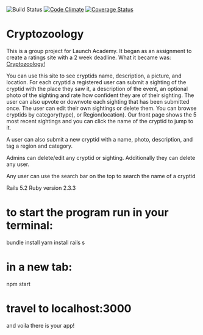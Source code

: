![Build Status](https://codeship.com/projects/3b6471f0-294d-0136-0f26-72781fc742fc/status?branch=master)
[![Code Climate](https://codeclimate.com/github/msgalenwhite/Cryptozoology/badges/gpa.svg)](https://codeclimate.com/github/msgalenwhite/Cryptozoology)
[![Coverage Status](https://coveralls.io/repos/github/msgalenwhite/Cryptozoology/badge.svg?branch=master)](https://coveralls.io/github/msgalenwhite/Cryptozoology?branch=master)

# Cryptozoology

This is a group project for Launch Academy.  It began as an assignment to create a ratings site with a 2 week deadline.  What it became was: [Cryptozoology!](https://cryptozoology.herokuapp.com/)

You can use this site to see cryptids name, description, a picture, and location. For each cryptid a registered user can submit a sighting of the cryptid with the place they saw it, a description of the event, an optional photo of the sighting and rate how confident they are of their sighting. The user can also upvote or downvote each sighting that has been submitted once. The user can edit their own sightings or delete them. You can browse cryptids by category(type), or Region(location). Our front page shows the 5 most recent sightings and you can click the name of the cryptid to jump to it.

A user can also submit a new cryptid with a name, photo, description, and tag a region and category.

Admins can delete/edit any cryptid or sighting. Additionally they can delete any user.

Any user can use the search bar on the top to search the name of a cryptid


Rails 5.2
Ruby version 2.3.3

# to start the program run in your terminal:
bundle install
yarn install
rails s

# in a new tab:
npm start

# travel to localhost:3000

and voila there is your app!
